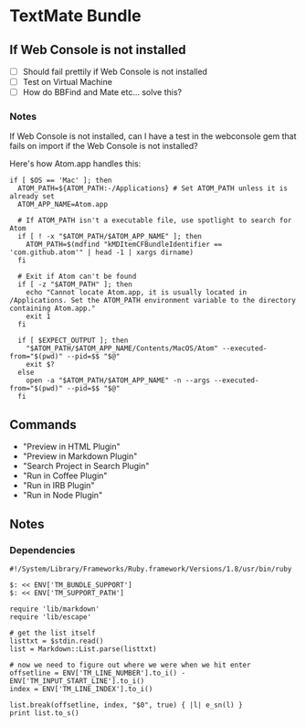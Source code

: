 # TextMate Bundle

## If Web Console is not installed

* [ ] Should fail prettily if Web Console is not installed
* [ ] Test on Virtual Machine
* [ ] How do BBFind and Mate etc... solve this?

### Notes

If Web Console is not installed, can I have a test in the webconsole gem that fails on import if the Web Console is not installed?

Here's how Atom.app handles this:

	if [ $OS == 'Mac' ]; then
	  ATOM_PATH=${ATOM_PATH:-/Applications} # Set ATOM_PATH unless it is already set
	  ATOM_APP_NAME=Atom.app

	  # If ATOM_PATH isn't a executable file, use spotlight to search for Atom
	  if [ ! -x "$ATOM_PATH/$ATOM_APP_NAME" ]; then
	    ATOM_PATH=$(mdfind "kMDItemCFBundleIdentifier == 'com.github.atom'" | head -1 | xargs dirname)
	  fi

	  # Exit if Atom can't be found
	  if [ -z "$ATOM_PATH" ]; then
	    echo "Cannot locate Atom.app, it is usually located in /Applications. Set the ATOM_PATH environment variable to the directory containing Atom.app."
	    exit 1
	  fi

	  if [ $EXPECT_OUTPUT ]; then
	    "$ATOM_PATH/$ATOM_APP_NAME/Contents/MacOS/Atom" --executed-from="$(pwd)" --pid=$$ "$@"
	    exit $?
	  else
	    open -a "$ATOM_PATH/$ATOM_APP_NAME" -n --args --executed-from="$(pwd)" --pid=$$ "$@"
	  fi

## Commands

* "Preview in HTML Plugin"
* "Preview in Markdown Plugin"
* "Search Project in Search Plugin"
* "Run in Coffee Plugin"
* "Run in IRB Plugin"
* "Run in Node Plugin"

## Notes

### Dependencies

	#!/System/Library/Frameworks/Ruby.framework/Versions/1.8/usr/bin/ruby

	$: << ENV['TM_BUNDLE_SUPPORT']
	$: << ENV['TM_SUPPORT_PATH']

	require 'lib/markdown'
	require 'lib/escape'

	# get the list itself
	listtxt = $stdin.read()
	list = Markdown::List.parse(listtxt)

	# now we need to figure out where we were when we hit enter
	offsetline = ENV['TM_LINE_NUMBER'].to_i() - ENV['TM_INPUT_START_LINE'].to_i()
	index = ENV['TM_LINE_INDEX'].to_i()

	list.break(offsetline, index, "$0", true) { |l| e_sn(l) }
	print list.to_s()